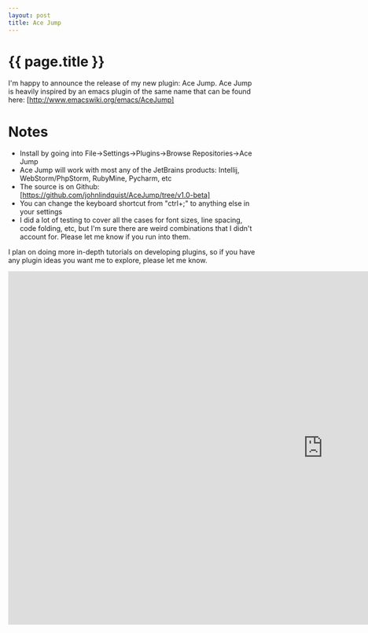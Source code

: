 ```yaml
---
layout: post
title: Ace Jump
---
```


{{ page.title }}
================

I'm happy to announce the release of my new plugin: Ace Jump.
Ace Jump is heavily inspired by an emacs plugin of the same name that can be found here: [http://www.emacswiki.org/emacs/AceJump]

Notes
====

* Install by going into File->Settings->Plugins->Browse Repositories->Ace Jump
* Ace Jump will work with most any of the JetBrains products: Intellij, WebStorm/PhpStorm, RubyMine, Pycharm, etc
* The source is on Github: [https://github.com/johnlindquist/AceJump/tree/v1.0-beta]
* You can change the keyboard shortcut from "ctrl+;" to anything else in your settings
* I did a lot of testing to cover all the cases for font sizes, line spacing, code folding, etc, but I'm sure there are weird combinations that I didn't account for. Please let me know if you run into them.

I plan on doing more in-depth tutorials on developing plugins, so if you have any plugin ideas you want me to explore, please let me know.

<iframe width="1280" height="720" src="http://www.youtube.com/embed/yK8eM50DsAY?hd=1" frameborder="0" allowfullscreen></iframe>

[http://www.emacswiki.org/emacs/AceJump]: http://www.emacswiki.org/emacs/AceJump "Emacs Ace Jump"
[https://github.com/johnlindquist/AceJump/tree/v1.0-beta]: https://github.com/johnlindquist/AceJump/tree/v1.0-beta "Ace Jump Github Repo"


